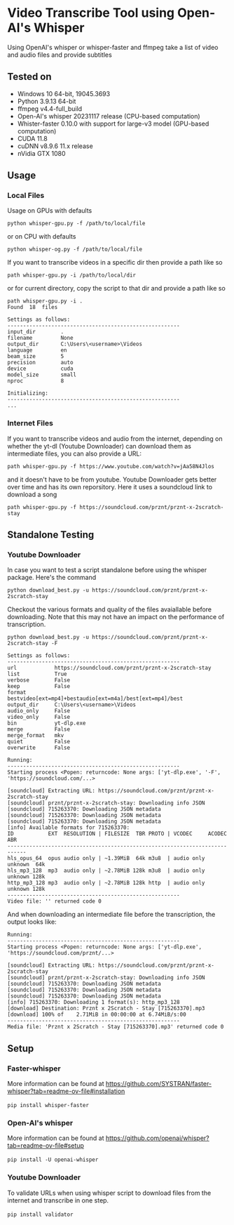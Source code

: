 # Video Transcribe Tool using Open-AI's Whisper
Using OpenAI's whisper or whisper-faster and ffmpeg take a list of video and audio files and provide subtitles

## Tested on
* Windows 10 64-bit, 19045.3693
* Python 3.9.13 64-bit
* ffmpeg v4.4-full_build
* Open-AI's whisper 20231117 release (CPU-based computation)
* Whister-faster 0.10.0 with support for large-v3 model (GPU-based computation)
* CUDA 11.8
* cuDNN v8.9.6 11.x release
* nVidia GTX 1080 

## Usage
### Local Files
Usage on GPUs with defaults
```
python whisper-gpu.py -f /path/to/local/file
```
or on CPU with defaults
```
python whisper-og.py -f /path/to/local/file
```
If you want to transcribe videos in a specific dir then provide a path like so
```
path whisper-gpu.py -i /path/to/local/dir 
```
or for current directory, copy the script to that dir and provide a path like so
```
path whisper-gpu.py -i .
Found  18  files

Settings as follows:
-------------------------------------------------------
input_dir        .
filename         None
output_dir       C:\Users\<username>\Videos
language         en
beam_size        5
precision        auto
device           cuda
model_size       small
nproc            8

Initializing:
-------------------------------------------------------
...
```
### Internet Files 
If you want to transcribe videos and audio from the internet, depending on whether the yt-dl (Youtube Downloader) can download them as intermediate files, you can also provide a URL: 
```
path whisper-gpu.py -f https://www.youtube.com/watch?v=jAa58N4Jlos
```
and it doesn't have to be from youtube. Youtube Downloader gets better over time and has its own reporsitory. Here it uses a soundcloud link to download a song
```
path whisper-gpu.py -f https://soundcloud.com/prznt/prznt-x-2scratch-stay
```

## Standalone Testing

### Youtube Downloader

In case you want to test a script standalone before using the whisper package. Here's the command
```
python download_best.py -u https://soundcloud.com/prznt/prznt-x-2scratch-stay
```
Checkout the various formats and quality of the files avaiallable before downloading. Note that this may not have an impact on the performance of transcription.
```
python download_best.py -u https://soundcloud.com/prznt/prznt-x-2scratch-stay -F

Settings as follows:
-------------------------------------------------------
url            https://soundcloud.com/prznt/prznt-x-2scratch-stay
list           True
verbose        False
keep           False
format         bestvideo[ext=mp4]+bestaudio[ext=m4a]/best[ext=mp4]/best
output_dir     C:\Users\<username>\Videos
audio_only     False
video_only     False
bin            yt-dlp.exe
merge          False
merge_format   mkv
quiet          False
overwrite      False

Running:
-------------------------------------------------------
Starting process <Popen: returncode: None args: ['yt-dlp.exe', '-F', 'https://soundcloud.com/...>

[soundcloud] Extracting URL: https://soundcloud.com/prznt/prznt-x-2scratch-stay
[soundcloud] prznt/prznt-x-2scratch-stay: Downloading info JSON
[soundcloud] 715263370: Downloading JSON metadata
[soundcloud] 715263370: Downloading JSON metadata
[soundcloud] 715263370: Downloading JSON metadata
[info] Available formats for 715263370:
ID           EXT  RESOLUTION | FILESIZE  TBR PROTO | VCODEC     ACODEC   ABR
----------------------------------------------------------------------------
hls_opus_64  opus audio only | ~1.39MiB  64k m3u8  | audio only unknown  64k
hls_mp3_128  mp3  audio only | ~2.78MiB 128k m3u8  | audio only unknown 128k
http_mp3_128 mp3  audio only | ~2.78MiB 128k http  | audio only unknown 128k
-------------------------------------------------------
Video file: '' returned code 0
```
And when downloading an intermediate file before the transcription, the output looks like:
```
Running:
-------------------------------------------------------
Starting process <Popen: returncode: None args: ['yt-dlp.exe', 'https://soundcloud.com/prznt/...>

[soundcloud] Extracting URL: https://soundcloud.com/prznt/prznt-x-2scratch-stay
[soundcloud] prznt/prznt-x-2scratch-stay: Downloading info JSON
[soundcloud] 715263370: Downloading JSON metadata
[soundcloud] 715263370: Downloading JSON metadata
[soundcloud] 715263370: Downloading JSON metadata
[info] 715263370: Downloading 1 format(s): http_mp3_128
[download] Destination: Prznt x 2Scratch - Stay [715263370].mp3
[download] 100% of    2.71MiB in 00:00:00 at 6.74MiB/s:00
-------------------------------------------------------
Media file: 'Prznt x 2Scratch - Stay [715263370].mp3' returned code 0
```

## Setup
### Faster-whisper
More information can be found at https://github.com/SYSTRAN/faster-whisper?tab=readme-ov-file#installation
<br />
<br />`pip install whisper-faster`

### Open-AI's whisper
More information can be found at https://github.com/openai/whisper?tab=readme-ov-file#setup
<br />
<br />`pip install -U openai-whisper`

### Youtube Downloader
To validate URLs when using whisper script to download files from the internet and transcribe in one step.
<br />
<br />`pip install validator`




